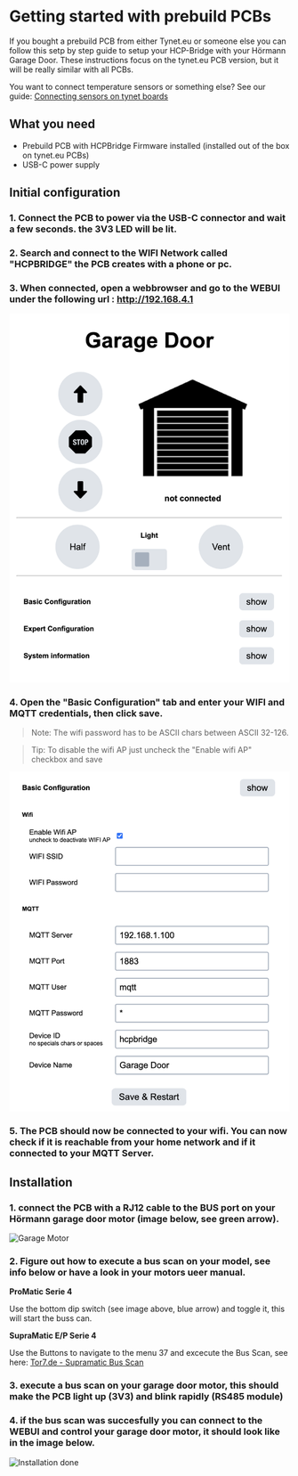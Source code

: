 # Getting started with prebuild PCBs

If you bought a prebuild PCB from either Tynet.eu or someone else you can follow this setp by step guide to setup your HCP-Bridge with your Hörmann Garage Door.
These instructions focus on the tynet.eu PCB version, but it will be really similar with all PCBs.

You want to connect temperature sensors or something else? See our guide: [Connecting sensors on tynet boards](connecting_sensors_prebuild_pcbs.md)

## What you need

* Prebuild PCB with HCPBridge Firmware installed (installed out of the box on tynet.eu PCBs)
* USB-C power supply

## Initial configuration

### 1. Connect the PCB to power via the USB-C connector and wait a few seconds. the 3V3 LED will be lit.
### 2. Search and connect to the WIFI Network called "HCPBRIDGE" the PCB creates with a phone or pc.
### 3. When connected, open a webbrowser and go to the WEBUI under the following url : http://192.168.4.1

![Initial WebUI](Images/webui_initial_ui.png)

### 4. Open the "Basic Configuration" tab and enter your WIFI and MQTT credentials, then click save.

> Note: The wifi password has to be ASCII chars between ASCII 32-126.

> Tip: To disable the wifi AP just uncheck the "Enable wifi AP" checkbox and save

![basic config](Images/webui_basic_config.png)

### 5. The PCB should now be connected to your wifi. You can now check if it is reachable from your home network and if it connected to your MQTT Server.

## Installation

### 1. connect the PCB with a RJ12 cable to the BUS port on your Hörmann garage door motor (image below, see green arrow).

![Garage Motor](Images/antrieb-min.png)
   
### 2. Figure out how to execute a bus scan on your model, see info below or have a look in your motors ueer manual.

**ProMatic Serie 4**

Use the bottom dip switch (see image above, blue arrow) and toggle it, this will start the buss can.

**SupraMatic E/P Serie 4**

Use the Buttons to navigate to the menu 37 and excecute the Bus Scan, see here: [Tor7.de - Supramatic Bus Scan](https://www.tor7.de/news/bus-scan-beim-supramatic-serie-4-fehlercode-04-vermeiden)
  
### 3. execute a bus scan on your garage door motor, this should make the PCB light up (3V3) and blink rapidly (RS485 module)
### 4. if the bus scan was succesfully you can connect to the WEBUI and control your garage door motor, it should look like in the image below.

![Installation done](Images/webui_ready_and_installed.png)
